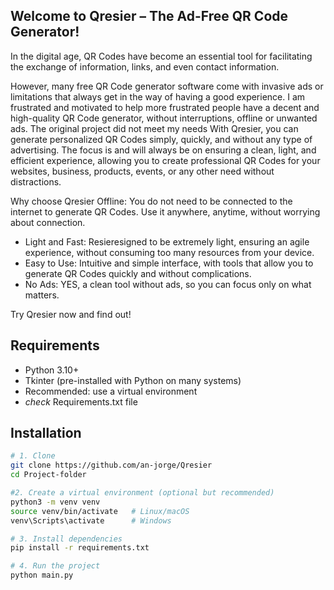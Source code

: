 ## Welcome to Qresier – The Ad-Free QR Code Generator!

In the digital age, QR Codes have become an essential tool for facilitating the exchange of information, links, and even contact information.

However, many free QR Code generator software come with invasive ads or limitations that always get in the way of having a good experience. I am frustrated and motivated to help more frustrated people have a decent and high-quality QR Code generator, without interruptions, offline or unwanted ads. The original project did not meet my needs
With Qresier, you can generate personalized QR Codes simply, quickly, and without any type of advertising. The focus is and will always be on ensuring a clean, light, and efficient experience, allowing you to create professional QR Codes for your websites, business, products, events, or any other need without distractions.

Why choose Qresier Offline: You do not need to be connected to the internet to generate QR Codes. Use it anywhere, anytime, without worrying about connection.
- Light and Fast: Resieresigned to be extremely light, ensuring an agile experience, without consuming too many resources from your device.
- Easy to Use: Intuitive and simple interface, with tools that allow you to generate QR Codes quickly and without complications.
- No Ads: YES, a clean tool without ads, so you can focus only on what matters.

Try Qresier now and find out!

## Requirements

- Python 3.10+
- Tkinter (pre-installed with Python on many systems)
- Recommended: use a virtual environment
- *check* Requirements.txt file

## Installation

```bash
# 1. Clone
git clone https://github.com/an-jorge/Qresier
cd Project-folder

#2. Create a virtual environment (optional but recommended)
python3 -m venv venv
source venv/bin/activate   # Linux/macOS
venv\Scripts\activate      # Windows

# 3. Install dependencies
pip install -r requirements.txt

# 4. Run the project
python main.py
```
